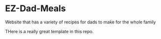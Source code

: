 # EZ-Dad-Meals
Website that has a variety of recipes for dads to make for the whole family

THere is a really great template in this repo.